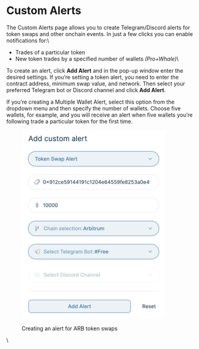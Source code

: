 # Custom Alerts

The Custom Alerts page allows you to create Telegram/Discord alerts for token swaps and other onchain events. In just a few clicks you can enable notifications for:\


* Trades of a particular token
* New token trades by a specified number of wallets _(Pro+Whale)_\


To create an alert, click **Add Alert** and in the pop-up window enter the desired settings. If you’re setting a token alert, you need to enter the contract address, minimum swap value, and network. Then select your preferred Telegram bot or Discord channel and click **Add Alert**.

If you’re creating a Multiple Wallet Alert, select this option from the dropdown menu and then specify the number of wallets. Choose five wallets, for example, and you will receive an alert when five wallets you’re following trade a particular token for the first time.



<figure><img src=".gitbook/assets/Screenshot 2024-03-27 at 19.23.13.png" alt="" width="375"><figcaption><p>Creating an alert for ARB token swaps</p></figcaption></figure>

\
